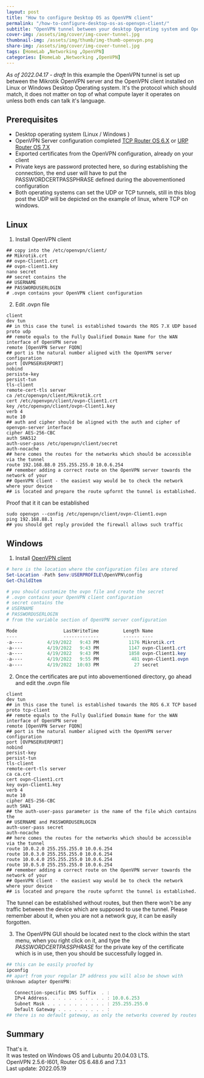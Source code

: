 ```yaml
---
layout: post
title: "How to configure Desktop OS as OpenVPN client"
permalink: "/how-to-configure-desktop-os-as-openvpn-client/"
subtitle: "OpenVPN tunnel between your desktop Operating system and OpenVPN server"
cover-img: /assets/img/cover/img-cover-tunnel.jpg
thumbnail-img: /assets/img/thumb/img-thumb-openvpn.png
share-img: /assets/img/cover/img-cover-tunnel.jpg
tags: [HomeLab ,Networking ,OpenVPN]
categories: [HomeLab ,Networking ,OpenVPN]
---
```

*As of 2022.04.17 - draft*
 In this example the OpenVPN tunnel is set up between the Mikrotik OpenVPN server and the OpenVPN client installed on Linux or Windows Desktop Operating system. It's the protocol which should match, it does not matter on top of what compute layer it operates on unless both ends can talk it's language.

## Prerequisites
+ Desktop operating system (Linux / Windows )
+ OpenVPN Server configuration completed [TCP Router OS 6.X](https://makeitcloudy.pl/how-to-configure-mikrotik-openvpn-server-ros6/) or [URP Router OS 7.X](https://makeitcloudy.pl/how-to-configure-mikrotik-openvpn-server-ros7/)
+ Exported certificates from the OpenVPN configuration, already on your client
+ Private keys are password protected here, so during establishing the connection, the end user will have to put the PASSWORDCERTPASSPHRASE defined during the abovementioned configuration
+ Both operating systems can set the UDP or TCP tunnels, still in this blog post the UDP will be depicted on the example of linux, where TCP on windows.

## Linux
1. Install OpenVPN client
```shell
## copy into the /etc/openvpn/client/
## Mikrotik.crt
## ovpn-Client1.crt
## ovpn-client1.key
nano secret
## secret contains the
## USERNAME
## PASSWORDUSERLOGIN
# .ovpn contains your OpenVPN client configuration
```
2. Edit .ovpn file
```shell
client
dev tun
## in this case the tunel is established towards the ROS 7.X UDP based
proto udp
## remote equals to the Fully Qualified Domain Name for the WAN interface of OpenVPN serve
remote [OpenVPN Server FQDN]
## port is the natural number aligned with the OpenVPN server configuration
port [OVPNSERVERPORT]
nobind
persiste-key
persist-tun
tls-client
remote-cert-tls server
ca /etc/openvpn/client/Mikrotik.crt
cert /etc/openvpn/client/ovpn-Client1.crt
key /etc/openvpn/client/ovpn-Client1.key
verb 4
mute 10
## auth and cipher should be aligned with the auth and cipher of openvpn-server interface
cipher AES-256-CBC
auth SHA512
auth-user-pass /etc/openvpn/client/secret
auth-nocache
## here comes the routes for the networks which should be accessible via the tunnel
route 192.168.88.0 255.255.255.0 10.0.6.254
## remember adding a correct route on the OpenVPN server towards the network of your
## OpenVPN client - the easiest way would be to check the network where your device
## is located and prepare the route upfornt the tunnel is established.
```

Proof that it it can be established

```shell
sudo openvpn --config /etc/openvpn/client/ovpn-Client1.ovpn
ping 192.168.88.1
## you should get reply provided the firewall allows such traffic
```

## Windows
1. Install [OpenVPN client](https://openvpn.net/community-downloads/)
```powershell
# here is the location where the configuration files are stored
Set-Location -Path $env:USERPROFILE\OpenVPN\config
Get-ChildItem

# you should customize the ovpn file and create the secret
# .ovpn contains your OpenVPN client configuration
# secret contains the
# USERNAME
# PASSWORDUSERLOGIN
# from the variable section of OpenVPN server configuration

Mode                 LastWriteTime         Length Name
----                 -------------         ------ ----
-a----         4/19/2022   9:43 PM           1176 Mikrotik.crt
-a----         4/19/2022   9:43 PM           1147 ovpn-Client1.crt
-a----         4/19/2022   9:43 PM           1858 ovpn-Client1.key
-a----         4/19/2022   9:55 PM            481 ovpn-Client1.ovpn
-a----         4/19/2022  10:03 PM             27 secret
```
2. Once the certificates are put into abovementioned directory, go ahead and edit the .ovpn file
```shell
client
dev tun
## in this case the tunel is established towards the ROS 6.X TCP based
proto tcp-client
## remote equals to the Fully Qualified Domain Name for the WAN interface of OpenVPN serve
remote [OpenVPN Server FQDN]
## port is the natural number aligned with the OpenVPN server configuration
port [OVPNSERVERPORT]
nobind
persist-key
persist-tun
tls-client
remote-cert-tls server
ca ca.crt
cert ovpn-Client1.crt
key ovpn-Client1.key
verb 4
mute 10
cipher AES-256-CBC
auth SHA1
## the auth-user-pass parameter is the name of the file which contains the
## USERNAME and PASSWORDUSERLOGIN
auth-user-pass secret
auth-nocache
## here comes the routes for the networks which should be accessible via the tunnel
route 10.0.2.0 255.255.255.0 10.0.6.254
route 10.0.3.0 255.255.255.0 10.0.6.254
route 10.0.4.0 255.255.255.0 10.0.6.254
route 10.0.5.0 255.255.255.0 10.0.6.254
## remember adding a correct route on the OpenVPN server towards the network of your
## OpenVPN client - the easiest way would be to check the network where your device
## is located and prepare the route upfornt the tunnel is established.
```

The tunnel can be established without routes, but then there won't be any traffic between the device which are supposed to use the tunnel. Please remember about it, when you are not a network guy, it can be easily forgotten.

3. The OpenVPN GUI should be located next to the clock within the start menu, when you right click on it, and type the *PASSWORDCERTPASSPHRASE* for the private key of the certificate which is in use, then you should be successfully logged in.
```powershell
## this can be easily proofed by
ipconfig
## apart from your regular IP address you will also be shown with
Unknown adapter OpenVPN:

   Connection-specific DNS Suffix  . :
   IPv4 Address. . . . . . . . . . . : 10.0.6.253
   Subnet Mask . . . . . . . . . . . : 255.255.255.0
   Default Gateway . . . . . . . . . :
## there is no default gateway, as only the networks covered by routes are sent over the tunnel
```

## Summary
That's it.<br>
It was tested on Windows OS and Lubuntu 20.04.03 LTS.<br>
OpenVPN 2.5.6-I601, Router OS 6.48.6 and 7.3.1<br>
Last update: 2022.05.19